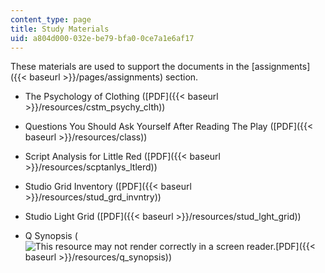 ```yaml
---
content_type: page
title: Study Materials
uid: a804d000-032e-be79-bfa0-0ce7a1e6af17
---
```


These materials are used to support the documents in the [assignments]({{< baseurl >}}/pages/assignments) section.

*   The Psychology of Clothing ([PDF]({{< baseurl >}}/resources/cstm_psychy_clth))
    
*   Questions You Should Ask Yourself After Reading The Play ([PDF]({{< baseurl >}}/resources/class))
    
*   Script Analysis for Little Red ([PDF]({{< baseurl >}}/resources/scptanlys_ltlerd))
    
*   Studio Grid Inventory ([PDF]({{< baseurl >}}/resources/stud_grd_invntry))
    
*   Studio Light Grid ([PDF]({{< baseurl >}}/resources/stud_lght_grid))
    
*   Q Synopsis (![This resource may not render correctly in a screen reader.](/images/inacessible.gif)[PDF]({{< baseurl >}}/resources/q_synopsis))